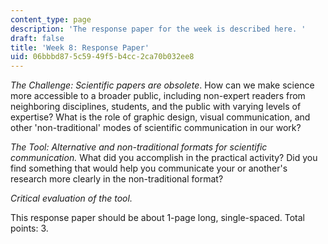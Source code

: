 ```yaml
---
content_type: page
description: 'The response paper for the week is described here. '
draft: false
title: 'Week 8: Response Paper'
uid: 06bbbd87-5c59-49f5-b4cc-2ca70b032ee8
---
```

*The Challenge: Scientific papers are obsolete*. How can we make science more accessible to a broader public, including non-expert readers from neighboring disciplines, students, and the public with varying levels of expertise? What is the role of graphic design, visual communication, and other 'non-traditional' modes of scientific communication in our work?

*The Tool: Alternative and non-traditional formats for scientific communication.* What did you accomplish in the practical activity? Did you find something that would help you communicate your or another's research more clearly in the non-traditional format?

*Critical evaluation of the tool.* 

This response paper should be about 1-page long, single-spaced. Total points: 3.